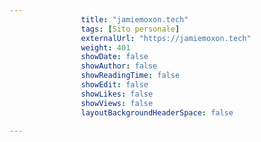 ---
                title: "jamiemoxon.tech"
                tags: [Sito personale]
                externalUrl: "https://jamiemoxon.tech"
                weight: 401
                showDate: false
                showAuthor: false
                showReadingTime: false
                showEdit: false
                showLikes: false
                showViews: false
                layoutBackgroundHeaderSpace: false
                ---


